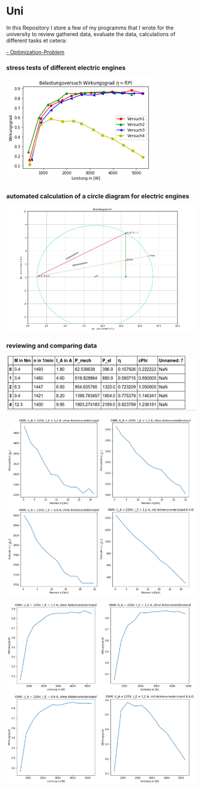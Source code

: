 # Uni
In this Repository I store a few of my programms that I wrote for the university to review gathered data, evaluate the data, calculations of different tasks et cetera:

[- Optimization-Problem ](https://github.com/BY571/Dynamic-Programming-and-Optimization-Problems)

[image1]: ./Imgs/Belastungsversuch.png 
[image2]: ./Imgs/Gleichstrommaschinen.png 
[image3]: ./Imgs/Gleichstrommaschinen1.png "circuit1"
[image4]: ./Imgs/Kreisdiagramm.png "circuit2"
[image5]: ./Imgs/Screenshot.png 
[image6]: ./Imgs/placeholder_small.png "Normal Image"
[image7]: ./Imgs/placeholder_small.png "Flipped Image"



### stress tests of different electric engines
![alt text][image1]

### automated calculation of a circle diagram for electric engines
![alt text][image4]

### reviewing and comparing data
![alt text][image5]

![alt text][image2]

![alt text][image3]
